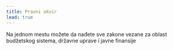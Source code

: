 ```yaml
---
title: Pravni okvir
lead: true
---
```






<div class="justify"> 
Na jednom mestu možete da nađete sve zakone vezane za oblast budžetskog sistema, državne uprave i javne finansije<br/> <br/> 
</div>











